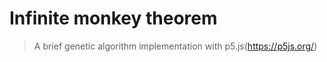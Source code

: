 # Infinite monkey theorem

> A brief genetic algorithm implementation with p5.js(https://p5js.org/)

